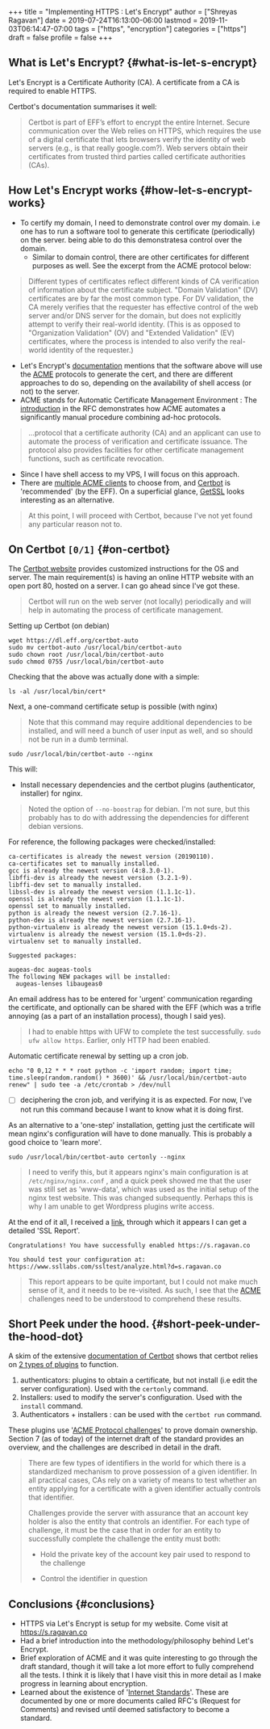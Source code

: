 +++
title = "Implementing HTTPS : Let's Encrypt"
author = ["Shreyas Ragavan"]
date = 2019-07-24T16:13:00-06:00
lastmod = 2019-11-03T06:14:47-07:00
tags = ["https", "encryption"]
categories = ["https"]
draft = false
profile = false
+++

## What is Let's Encrypt? {#what-is-let-s-encrypt}

Let's Encrypt is a Certificate Authority (CA). A certificate from a CA is required to enable HTTPS.

Certbot's documentation summarises it well:

> Certbot is part of EFF’s effort to encrypt the entire Internet. Secure communication over the Web relies on HTTPS, which requires the use of a digital certificate that lets browsers verify the identity of web servers (e.g., is that really google.com?). Web servers obtain their certificates from trusted third parties called certificate authorities (CAs).


## How Let's Encrypt works {#how-let-s-encrypt-works}

-   To certify my domain, I need to demonstrate control over my domain. i.e one has to run a software tool to generate this certificate (periodically) on the server. being able to do this demonstratesa  control over the domain.
    -   Similar to domain control, there are other certificates for different purposes as well. See the excerpt from the ACME protocol below:

> Different types of certificates reflect different kinds of CA verification of information about the certificate subject.  "Domain Validation" (DV) certificates are by far the most common type.  For DV validation, the CA merely verifies that the requester has effective control of the web server and/or DNS server for the domain, but does not explicitly attempt to verify their real-world identity. (This is as opposed to "Organization Validation" (OV) and "Extended Validation" (EV) certificates, where the process is intended to also verify the real-world identity of the requester.)

-   Let's Encrypt's [documentation](https://letsencrypt.org/getting-started/) mentions that the software above will use the [ACME](https://ietf-wg-acme.github.io/acme/draft-ietf-acme-acme.txt) protocols to generate the cert, and there are different approaches to do so, depending on the availability of shell access (or not) to the server.
-   ACME stands for Automatic Certificate Management Environment : The [introduction](https://tools.ietf.org/html/draft-ietf-acme-acme-03#section-1) in the RFC demonstrates how ACME automates a significantly manual procedure combining ad-hoc protocols.

> ...protocol that a certificate authority (CA) and an applicant can use to automate the process of verification and certificate issuance.  The protocol also provides facilities for other certificate management functions, such as certificate revocation.

-   Since I have shell access to my VPS, I will focus on this approach.
-   There are [multiple ACME clients](https://letsencrypt.org/docs/client-options/) to choose from, and [Certbot](https://certbot.eff.org/) is 'recommended' (by the EFF). On a superficial glance, [GetSSL](https://github.com/srvrco/getssl/tree/APIv2) looks  interesting as an alternative.

> At this point, I will proceed with Certbot, because I've not yet found any particular reason not to.


## On Certbot <code>[0/1]</code> {#on-certbot}

The [Certbot website](https://certbot.eff.org/all-instructions) provides customized instructions for the OS and server. The main requirement(s) is having an online HTTP website with an open port 80, hosted on a server. I can go ahead since I've got these.

> Certbot will run on the web server (not locally) periodically and will help in automating the process of certificate management.

Setting up Certbot (on debian)

```shell
wget https://dl.eff.org/certbot-auto
sudo mv certbot-auto /usr/local/bin/certbot-auto
sudo chown root /usr/local/bin/certbot-auto
sudo chmod 0755 /usr/local/bin/certbot-auto
```

Checking that the above was actually done with a simple:

```shell
ls -al /usr/local/bin/cert*
```

Next, a one-command certificate setup is possible (with nginx)

> Note that this command may require additional dependencies to be installed, and will need a bunch of user input as well, and so should not be run in a dumb terminal.

```shell
sudo /usr/local/bin/certbot-auto --nginx
```

This will:

-   Install necessary dependencies and the certbot plugins (authenticator, installer) for nginx.

> Noted the option of `--no-boostrap` for debian. I'm not sure, but this probably has to do with addressing the dependencies for different debian versions.

For reference, the following packages were checked/installed:

```text
ca-certificates is already the newest version (20190110).
ca-certificates set to manually installed.
gcc is already the newest version (4:8.3.0-1).
libffi-dev is already the newest version (3.2.1-9).
libffi-dev set to manually installed.
libssl-dev is already the newest version (1.1.1c-1).
openssl is already the newest version (1.1.1c-1).
openssl set to manually installed.
python is already the newest version (2.7.16-1).
python-dev is already the newest version (2.7.16-1).
python-virtualenv is already the newest version (15.1.0+ds-2).
virtualenv is already the newest version (15.1.0+ds-2).
virtualenv set to manually installed.

Suggested packages:

augeas-doc augeas-tools
The following NEW packages will be installed:
  augeas-lenses libaugeas0
```

An email address has to be entered for 'urgent' communication regarding the certificate, and optionally can be shared with the EFF (which was a trifle annoying (as a part of an installation process), though I said yes).

> I had to enable https with UFW to complete the test successfully. `sudo ufw allow https`. Earlier, only HTTP had been enabled.

Automatic certificate renewal by setting up a cron job.

```shell
echo "0 0,12 * * * root python -c 'import random; import time; time.sleep(random.random() * 3600)' && /usr/local/bin/certbot-auto renew" | sudo tee -a /etc/crontab > /dev/null
```

-   [ ] deciphering the cron job, and verifying it is as expected. For now, I've not run this command because I want to know what it is doing first.

As an alternative to a 'one-step' installation, getting just the certificate will mean nginx's configuration will have to done manually. This is probably a good choice to 'learn more'.

```shell
sudo /usr/local/bin/certbot-auto certonly --nginx
```

> I need to verify this, but it appears nginx's main configuration is at `/etc/nginx/nginx.conf` , and a quick peek showed me that the user was still set as 'www-data', which was used as the initial setup of the nginx test website. This was changed subsequently. Perhaps this is why I am unable to get Wordpress plugins write access.

At the end of it all, I received a [link](https://www.ssllabs.com/ssltest/analyze.html?d=s.ragavan.co), through which it appears I can get a detailed 'SSL Report'.

```text
Congratulations! You have successfully enabled https://s.ragavan.co

You should test your configuration at:
https://www.ssllabs.com/ssltest/analyze.html?d=s.ragavan.co
```

> This report appears to be quite important, but I could not make much sense of it, and it needs to be re-visited. As such, I see that the [ACME](https://tools.ietf.org/html/draft-ietf-acme-acme-03#section-7) challenges need to be understood to comprehend these results.


## Short Peek under the hood. {#short-peek-under-the-hood-dot}

A skim of the extensive [documentation of Certbot](https://certbot.eff.org/docs/) shows that certbot relies on [2 types of plugins](https://certbot.eff.org/docs/using.html#plugins) to function.

1.  authenticators: plugins to obtain a certificate, but not install (i.e edit the server configuration). Used with the `certonly` command.
2.  Installers: used to modify the server's configuration. Used with the `install` command.
3.  Authenticators + installers : can be used with the `certbot run` command.

These plugins use '[ACME Protocol challenges](https://tools.ietf.org/html/draft-ietf-acme-acme-03#section-7)' to prove domain ownership. Section 7 (as of today) of the internet draft of the standard provides an overview, and the challenges are described in detail in the draft.

> There are few types of identifiers in the world for which there is a standardized mechanism to prove possession of a given identifier.  In
> all practical cases, CAs rely on a variety of means to test whether
> an entity applying for a certificate with a given identifier actually
>  controls that identifier.
>
> Challenges provide the server with assurance that an account key
> holder is also the entity that controls an identifier.  For each type
> of challenge, it must be the case that in order for an entity to
> successfully complete the challenge the entity must both:
>
> -   Hold the private key of the account key pair used to respond to
>     the challenge
>
> -   Control the identifier in question


## Conclusions {#conclusions}

-   HTTPS via Let's Encrypt is setup for my website. Come visit at <https://s.ragavan.co>
-   Had a brief introduction into the methodology/philosophy behind Let's Encrypt.
-   Brief exploration of ACME and it was quite interesting to go through the draft standard, though it will take a lot more effort to fully comprehend all the tests. I think it is likely that I have visit this in more detail as I make progress in learning about encryption.
-   Learned about the existence of '[Internet Standards](https://en.wikipedia.org/wiki/Internet%5FStandard)'. These are documented by one or more documents called RFC's (Request for Comments) and revised until deemed satisfactory to become a standard.
